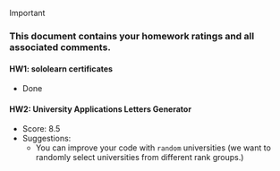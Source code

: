 > [!IMPORTANT]
>
> ### **This document contains your homework ratings and all associated comments.**



#### HW1: sololearn certificates

- Done


#### HW2: University Applications Letters Generator

- Score: 8.5
- Suggestions: 
    - You can improve your code with `random` universities (we want to randomly select universities from different rank groups.)